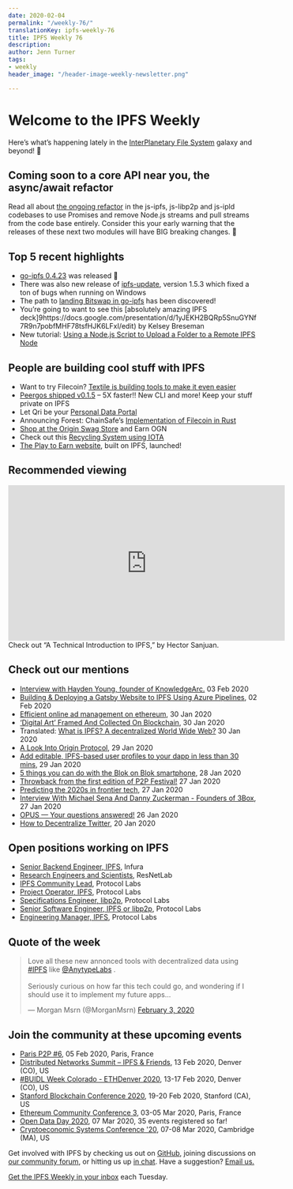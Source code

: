 ```yaml
---
date: 2020-02-04
permalink: "/weekly-76/"
translationKey: ipfs-weekly-76
title: IPFS Weekly 76
description: 
author: Jenn Turner
tags:
- weekly
header_image: "/header-image-weekly-newsletter.png"

---
```

# Welcome to the IPFS Weekly

Here’s what’s happening lately in the [InterPlanetary File System](https://ipfs.io/) galaxy and beyond! 🚀

## Coming soon to a core API near you, the async/await refactor

Read all about [the ongoing refactor](https://blog.ipfs.io/2020-02-01-async-await-refactor/) in the js-ipfs, js-libp2p and js-ipld codebases to use Promises and remove Node.js streams and pull streams from the code base entirely. Consider this your early warning that the releases of these next two modules will have BIG breaking changes. 🤯

## Top 5 recent highlights

- [go-ipfs 0.4.23](https://ipfs.io/blog/2020-01-30-go-ipfs-0-4-23/) was released 🚀
- There was also new release of [ipfs-update](https://dist.ipfs.io/#ipfs-update), version 1.5.3 which fixed a ton of bugs when running on Windows
- The path to [landing Bitswap in go-ipfs](https://github.com/ipfs/go-ipfs/issues/6782#issuecomment-579973116) has been discovered!
- You’re going to want to see this [absolutely amazing IPFS deck]9https://docs.google.com/presentation/d/1yJEKH2BQRp5SnuGYNf7R9n7pobfMHF78tsfHJK6LFxI/edit) by Kelsey Breseman
- New tutorial: [Using a Node.js Script to Upload a Folder to a Remote IPFS Node](https://medium.com/cladular/using-a-node-js-script-to-upload-a-folder-to-a-remote-ipfs-node-255fa9e3b766)

## People are building cool stuff with IPFS

- Want to try Filecoin? [Textile is building tools to make it even easier](https://blog.textile.io/developer-tools-for-filecoin-ipfs-web/)
- [Peergos shipped v0.1.5](https://alpha.peergos.net/public/peergos/releases/v0.1.5) – 5X faster!! New CLI and more! Keep your stuff private on IPFS
- Let Qri be your [Personal Data Portal](https://medium.com/qri-io/qri-as-your-personal-data-portal-6d5e2d80e7ba)
- Announcing Forest: ChainSafe’s [Implementation of Filecoin in Rust](https://medium.com/chainsafe-systems/announcing-forest-chainsafes-implementation-of-filecoin-in-rust-675d176be517)
- [Shop at the Origin Swag Store](https://medium.com/originprotocol/shop-at-the-origin-swag-store-and-earn-ogn-4fd51fd5b440) and Earn OGN
- Check out this [Recycling System using IOTA](https://medium.com/coinmonks/recycling-system-using-iota-2172ecc7444)
- [The Play to Earn website](https://medium.com/play-to-earn/play-to-earn-website-launched-46903d275526), built on IPFS, launched!

## Recommended viewing

<iframe width="560" height="315" src="https://www.youtube.com/embed/hnigvVuoaIA" frameborder="0" allow="accelerometer; autoplay; encrypted-media; gyroscope; picture-in-picture" allowfullscreen></iframe>
Check out “A Technical Introduction to IPFS,” by Hector Sanjuan.

## Check out our mentions

- [Interview with Hayden Young, founder of KnowledgeArc.](https://medium.com/the-capital/interview-with-hayden-young-founder-of-knowledgearc-a44c15e6a231) 03 Feb 2020
- [Building & Deploying a Gatsby Website to IPFS Using Azure Pipelines](https://medium.com/cladular/building-deploying-a-gatsby-website-to-ipfs-using-azure-pipelines-7dd095a861fb), 02 Feb 2020
- [Efficient online ad management on ethereum](https://medium.com/@jon.tomp/cost-economic-model-for-web-advertising-7fca03764896), 30 Jan 2020
- [‘Digital Art’ Framed And Collected On Blockchain](https://www.forbes.com/sites/michaelhaley/2020/01/30/digital-art-framed-and-collected-on-blockchain/#38801b698d90), 30 Jan 2020
- Translated: [What is IPFS? A decentralized World Wide Web?](https://medium.com/@itdo_solutions/qu%C3%A9-es-ipfs-una-world-wide-web-descentralizada-d92ca2dd3b9e) 30 Jan 2020
- [A Look Into Origin Protocol](https://medium.com/coinlist/a-look-into-origin-protocol-68473f463c9e), 29 Jan 2020
- [Add editable, IPFS-based user profiles to your dapp in less than 30 mins](https://medium.com/coinmonks/add-editable-ipfs-based-user-profiles-to-your-dapp-in-less-than-30-mins-abae8c9a05e6), 29 Jan 2020
- [5 things you can do with the Blok on Blok smartphone](https://medium.com/functionx/5-things-you-can-do-with-the-blok-on-blok-smartphone-ff46999f9f01), 28 Jan 2020
- [Throwback from the first edition of P2P Festival!](https://berty.tech/blog/berty-at-p2p-festival/) 27 Jan 2020
- [Predicting the 2020s in frontier tech](https://medium.com/@alexruppert/predicting-the-2020s-in-frontier-tech-34c4507c2461), 27 Jan 2020
- [Interview With Michael Sena And Danny Zuckerman - Founders of 3Box](https://blog.simpleid.xyz/interview-with-michael-sena-and-danny-zuckerman/), 27 Jan 2020
- [OPUS — Your questions answered!](https://medium.com/@info_62555/opus-your-questions-answered-ccbe869a3afe) 26 Jan 2020
- [How to Decentralize Twitter](https://hackernoon.com/how-to-decentralize-twitter-956a37da), 20 Jan 2020

## Open positions working on IPFS

- [Senior Backend Engineer, IPFS](https://boards.greenhouse.io/consensys/jobs/1965747), Infura
- [Research Engineers and Scientists](https://jobs.lever.co/protocol/f39f7fe0-1805-40d2-9453-90fd25c72bc3), ResNetLab
- [IPFS Community Lead](https://jobs.lever.co/protocol/71c4a9b9-af90-4ce9-9dba-8b72507997bf), Protocol Labs
- [Project Operator, IPFS](https://jobs.lever.co/protocol/135cecff-ecc4-49ca-b516-61b63fd4d9ef), Protocol Labs
- [Specifications Engineer, libp2p](https://jobs.lever.co/protocol/0ee37e17-5fb3-4b0f-8559-e5fca363e268), Protocol Labs
- [Senior Software Engineer, IPFS or libp2p](https://jobs.lever.co/protocol/82793e56-124f-484c-bf13-357ef0b45bc6), Protocol Labs
- [Engineering Manager, IPFS](https://jobs.lever.co/protocol/3f0787e8-58b3-4122-a1ea-424561d2658f), Protocol Labs

## Quote of the week

<blockquote class="twitter-tweet"><p lang="en" dir="ltr">Love all these new annonced tools with decentralized data using <a href="https://twitter.com/hashtag/IPFS?src=hash&amp;ref_src=twsrc%5Etfw">#IPFS</a> like <a href="https://twitter.com/AnytypeLabs?ref_src=twsrc%5Etfw">@AnytypeLabs</a> .<br><br>Seriously curious on how far this tech could go, and wondering if I should use it to implement my future apps...</p>&mdash; Morgan Msrn (@MorganMsrn) <a href="https://twitter.com/MorganMsrn/status/1224275625474772994?ref_src=twsrc%5Etfw">February 3, 2020</a></blockquote> <script async src="https://platform.twitter.com/widgets.js" charset="utf-8"></script>

## Join the community at these upcoming events

- [Paris P2P #6](https://p2p.paris/en/event/monthly-6/), 05 Feb 2020, Paris, France
- [Distributed Networks Summit – IPFS & Friends](https://www.eventbrite.com/e/distributed-networks-summit-ipfs-friends-tickets-86959928487), 13 Feb 2020, Denver (CO), US
- [#BUIDL Week Colorado - ETHDenver 2020](https://www.ethdenver.com/buidlweek/), 13-17 Feb 2020, Denver (CO), US
- [Stanford Blockchain Conference 2020](https://cbr.stanford.edu/sbc20/), 19-20 Feb 2020, Stanford (CA), US
- [Ethereum Community Conference 3](https://ethcc.io/), 03-05 Mar 2020, Paris, France
- [Open Data Day 2020](https://opendataday.org/), 07 Mar 2020, 35 events registered so far!
- [Cryptoeconomic Systems Conference '20](https://cryptoeconomicsystems.pubpub.org/ces20), 07-08 Mar 2020, Cambridge (MA), US

Get involved with IPFS by checking us out on [GitHub](https://github.com/ipfs), joining discussions on [our community forum](https://discuss.ipfs.io/), or hitting us up [in chat](https://riot.im/app/#/room/#ipfs:matrix.org). Have a suggestion? [Email us.](mailto:newsletter@ipfs.io)

[Get the IPFS Weekly in your inbox](https://ipfs.us4.list-manage.com/subscribe?u=25473244c7d18b897f5a1ff6b&id=cad54b2230) each Tuesday.